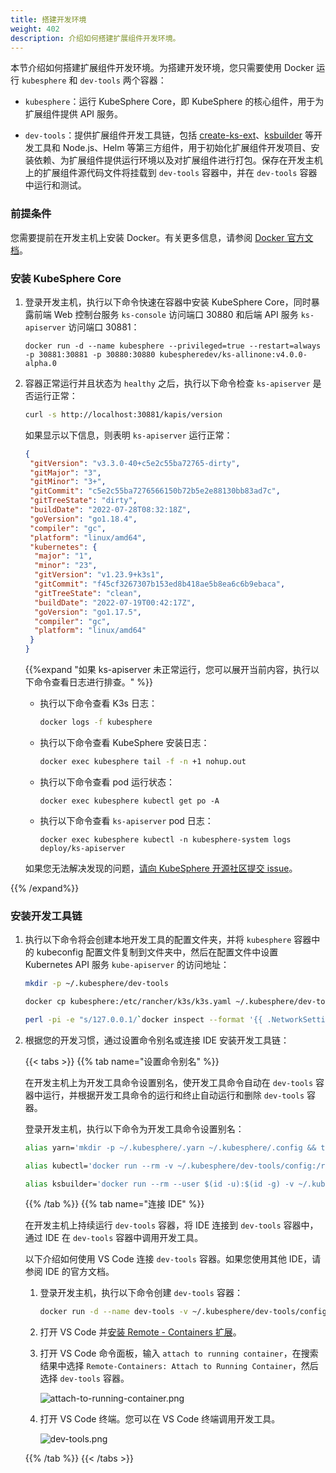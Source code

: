 ```yaml
---
title: 搭建开发环境
weight: 402
description: 介绍如何搭建扩展组件开发环境。
---
```


本节介绍如何搭建扩展组件开发环境。为搭建开发环境，您只需要使用 Docker 运行 `kubesphere` 和 `dev-tools` 两个容器：

* `kubesphere`：运行 KubeSphere Core，即 KubeSphere 的核心组件，用于为扩展组件提供 API 服务。

* `dev-tools`：提供扩展组件开发工具链，包括 [create-ks-ext](zh/references/create-ks-ext/)、[ksbuilder](zh/references/ksbuilder/) 等开发工具和 Node.js、Helm 等第三方组件，用于初始化扩展组件开发项目、安装依赖、为扩展组件提供运行环境以及对扩展组件进行打包。保存在开发主机上的扩展组件源代码文件将挂载到 `dev-tools` 容器中，并在 `dev-tools` 容器中运行和测试。

### 前提条件

您需要提前在开发主机上安装 Docker。有关更多信息，请参阅 [Docker 官方文档](https://docs.docker.com/engine/install/)。

### 安装 KubeSphere Core

1. 登录开发主机，执行以下命令快速在容器中安装 KubeSphere Core，同时暴露前端 Web 控制台服务 `ks-console` 访问端口 30880 和后端 API 服务 `ks-apiserver` 访问端口 30881：

    ```
    docker run -d --name kubesphere --privileged=true --restart=always -p 30881:30881 -p 30880:30880 kubespheredev/ks-allinone:v4.0.0-alpha.0
    ```

2. 容器正常运行并且状态为 `healthy` 之后，执行以下命令检查 `ks-apiserver` 是否运行正常：

   ```bash
   curl -s http://localhost:30881/kapis/version
   ```

   如果显示以下信息，则表明 `ks-apiserver` 运行正常：
   ```json
   {
    "gitVersion": "v3.3.0-40+c5e2c55ba72765-dirty",
    "gitMajor": "3",
    "gitMinor": "3+",
    "gitCommit": "c5e2c55ba7276566150b72b5e2e88130bb83ad7c",
    "gitTreeState": "dirty",
    "buildDate": "2022-07-28T08:32:18Z",
    "goVersion": "go1.18.4",
    "compiler": "gc",
    "platform": "linux/amd64",
    "kubernetes": {
     "major": "1",
     "minor": "23",
     "gitVersion": "v1.23.9+k3s1",
     "gitCommit": "f45cf3267307b153ed8b418ae5b8ea6c6b9ebaca",
     "gitTreeState": "clean",
     "buildDate": "2022-07-19T00:42:17Z",
     "goVersion": "go1.17.5",
     "compiler": "gc",
     "platform": "linux/amd64"
    }
   }
   ```

   {{%expand "如果 ks-apiserver 未正常运行，您可以展开当前内容，执行以下命令查看日志进行排查。" %}}

   * 执行以下命令查看 K3s 日志：

     ```bash
     docker logs -f kubesphere
     ```

   * 执行以下命令查看 KubeSphere 安装日志：

     ```bash
     docker exec kubesphere tail -f -n +1 nohup.out
     ```

   * 执行以下命令查看 pod 运行状态：

     ```
     docker exec kubesphere kubectl get po -A
     ```

   * 执行以下命令查看 `ks-apiserver` pod 日志：

     ```
     docker exec kubesphere kubectl -n kubesphere-system logs deploy/ks-apiserver
     ```

   如果您无法解决发现的问题，[请向 KubeSphere 开源社区提交 issue](https://github.com/kubesphere/kubesphere/issues/new?assignees=&labels=kind%2Fbug&template=bug_report.md)。

{{% /expand%}}


### 安装开发工具链

1. 执行以下命令将会创建本地开发工具的配置文件夹，并将 `kubesphere` 容器中的 kubeconfig 配置文件复制到文件夹中，然后在配置文件中设置 Kubernetes API 服务 `kube-apiserver` 的访问地址：

   ```bash
   mkdir -p ~/.kubesphere/dev-tools
   ```

   ```bash
   docker cp kubesphere:/etc/rancher/k3s/k3s.yaml ~/.kubesphere/dev-tools/config
   ```

   ```bash
   perl -pi -e "s/127.0.0.1/`docker inspect --format '{{ .NetworkSettings.IPAddress }}' kubesphere`/g" ~/.kubesphere/dev-tools/config
   ```

2. 根据您的开发习惯，通过设置命令别名或连接 IDE 安装开发工具链：

   {{< tabs >}}
   {{% tab name="设置命令别名" %}}

   在开发主机上为开发工具命令设置别名，使开发工具命令自动在 `dev-tools` 容器中运行，并根据开发工具命令的运行和终止自动运行和删除 `dev-tools` 容器。

   登录开发主机，执行以下命令为开发工具命令设置别名：

   ```bash
   alias yarn='mkdir -p ~/.kubesphere/.yarn ~/.kubesphere/.config && touch ~/.kubesphere/.yarnrc && docker run --rm -e YARN_CACHE_FOLDER=/.yarn/cache --user $(id -u):$(id -g) -v $PWD:$PWD -v ~/.kubesphere/.yarnrc:/.yarnrc -v ~/.kubesphere/.yarn:/.yarn -v ~/.kubesphere/.config:/.config -w $PWD -p 8000:8000 -p 8001:8001 -it kubespheredev/dev-tools:latest yarn'
   ```

   ```bash
   alias kubectl='docker run --rm -v ~/.kubesphere/dev-tools/config:/root/.kube/config -v $PWD:$PWD -w $PWD -it kubespheredev/dev-tools:latest kubectl'
   ```

   ```bash
   alias ksbuilder='docker run --rm --user $(id -u):$(id -g) -v ~/.kubesphere/dev-tools/config:/root/.kube/config -v $PWD:$PWD -w $PWD -i kubespheredev/dev-tools:latest ksbuilder'
   ```

   {{% /tab %}}
   {{% tab name="连接 IDE" %}}

   在开发主机上持续运行 `dev-tools` 容器，将 IDE 连接到 `dev-tools` 容器中，通过 IDE 在 `dev-tools` 容器中调用开发工具。
   
   以下介绍如何使用 VS Code 连接 `dev-tools` 容器。如果您使用其他 IDE，请参阅 IDE 的官方文档。

   1. 登录开发主机，执行以下命令创建 `dev-tools` 容器：

      ```bash
      docker run -d --name dev-tools -v ~/.kubesphere/dev-tools/config:/root/.kube/config -v ~/kubesphere-extensions:/kubesphere-extensions -w /kubesphere-extensions -p 8000:8000 -p 8001:8001 kubespheredev/dev-tools:latest
      ```

   2. 打开 VS Code 并[安装 Remote - Containers 扩展](https://code.visualstudio.com/docs/remote/containers-tutorial)。

   3. 打开 VS Code 命令面板，输入 `attach to running container`，在搜索结果中选择 `Remote-Containers: Attach to Running Container`，然后选择 `dev-tools` 容器。

      ![attach-to-running-container.png](images/zh/get-started/attach-to-running-container.png?width=1080px)

   4. 打开 VS Code 终端。您可以在 VS Code 终端调用开发工具。

      ![dev-tools.png](images/zh/get-started/dev-tools.png?width=1080px)

   {{% /tab %}}
   {{< /tabs >}}